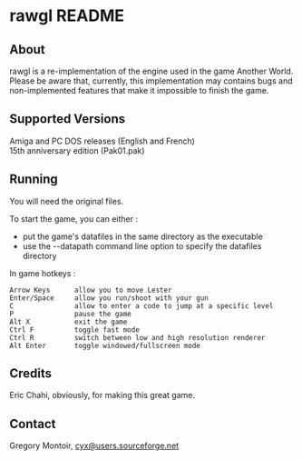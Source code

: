 
# rawgl README

## About

rawgl is a re-implementation of the engine used in the game Another World.  
Please be aware that, currently, this implementation may contains bugs and 
non-implemented features that make it impossible to finish the game.

## Supported Versions

Amiga and PC DOS releases (English and French)  
15th anniversary edition (Pak01.pak)

## Running

You will need the original files.

To start the game, you can either :  
- put the game's datafiles in the same directory as the executable  
- use the --datapath command line option to specify the datafiles directory  

In game hotkeys :

    Arrow Keys      allow you to move Lester 
    Enter/Space     allow you run/shoot with your gun 
    C               allow to enter a code to jump at a specific level 
    P               pause the game 
    Alt X           exit the game 
    Ctrl F          toggle fast mode 
    Ctrl R          switch between low and high resolution renderer 
    Alt Enter       toggle windowed/fullscreen mode 

## Credits

Eric Chahi, obviously, for making this great game.

## Contact

Gregory Montoir, cyx@users.sourceforge.net

